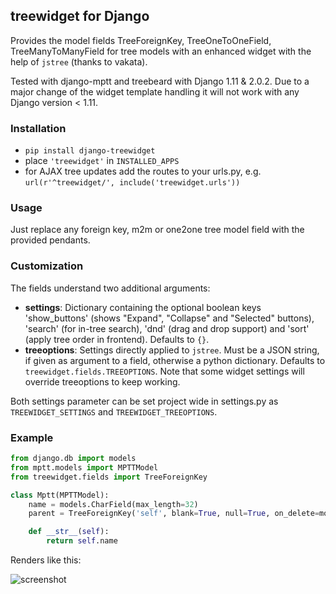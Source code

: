 ## treewidget for Django ##

Provides the model fields TreeForeignKey, TreeOneToOneField, TreeManyToManyField
for tree models with an enhanced widget with the help of `jstree` (thanks to vakata).

Tested with django-mptt and treebeard with Django 1.11 & 2.0.2. Due to a major change of
the widget template handling it will not work with any Django version < 1.11.

### Installation ###

- `pip install django-treewidget`
- place `'treewidget'` in `INSTALLED_APPS`
- for AJAX tree updates add the routes to your urls.py,
e.g. `url(r'^treewidget/', include('treewidget.urls'))`

### Usage ###

Just replace any foreign key, m2m or one2one tree model field with the provided pendants.

### Customization ###

The fields understand two additional arguments:

- **settings**: Dictionary containing the optional boolean keys 'show_buttons'
(shows "Expand", "Collapse" and "Selected" buttons), 'search' (for in-tree search),
'dnd' (drag and drop support) and 'sort' (apply tree order in frontend). Defaults to `{}`.
- **treeoptions**: Settings directly applied to `jstree`. Must be a JSON string, if given as
argument to a field, otherwise a python dictionary. Defaults to `treewidget.fields.TREEOPTIONS`.
Note that some widget settings will override treeoptions to keep working.

Both settings parameter can be set project wide in settings.py as `TREEWIDGET_SETTINGS` and
`TREEWIDGET_TREEOPTIONS`.

### Example ###
```python
from django.db import models
from mptt.models import MPTTModel
from treewidget.fields import TreeForeignKey

class Mptt(MPTTModel):
    name = models.CharField(max_length=32)
    parent = TreeForeignKey('self', blank=True, null=True, on_delete=models.CASCADE)

    def __str__(self):
        return self.name
```

Renders like this:

![screenshot](https://github.com/jerch/django-treewidget/raw/master/screenshot.png "screenshot")